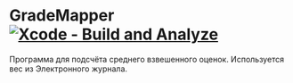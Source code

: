 # GradeMapper [![Xcode - Build and Analyze](https://github.com/ivabus/GradeMapper-swift/actions/workflows/objective-c-xcode.yml/badge.svg)](https://github.com/ivabus/GradeMapper-swift/actions/workflows/objective-c-xcode.yml)
Программа для подсчёта среднего взвешенного оценок. Используется вес из Электронного журнала.
